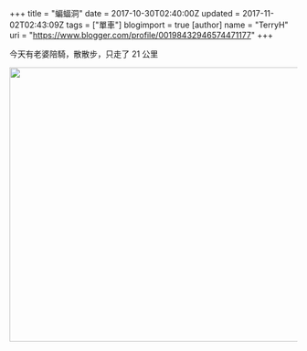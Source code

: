 +++
title = "蝙蝠洞"
date = 2017-10-30T02:40:00Z
updated = 2017-11-02T02:43:09Z
tags = ["單車"]
blogimport = true 
[author]
	name = "TerryH"
	uri = "https://www.blogger.com/profile/00198432946574471177"
+++

今天有老婆陪騎，散散步，只走了 21 公里

<a href="https://2.bp.blogspot.com/-B-KVDtLV1j0/WfroKx03yuI/AAAAAAAAJkE/0KBzDOYB940EGI5EW8hDH_gDd2pz0HhkQCKgBGAs/s1600/IMAG0155.jpg" imageanchor="1" >
<img border="0" src="https://2.bp.blogspot.com/-B-KVDtLV1j0/WfroKx03yuI/AAAAAAAAJkE/0KBzDOYB940EGI5EW8hDH_gDd2pz0HhkQCKgBGAs/s640/IMAG0155.jpg" width="640" height="480" data-original-width="1600" data-original-height="1200" />
</a>
